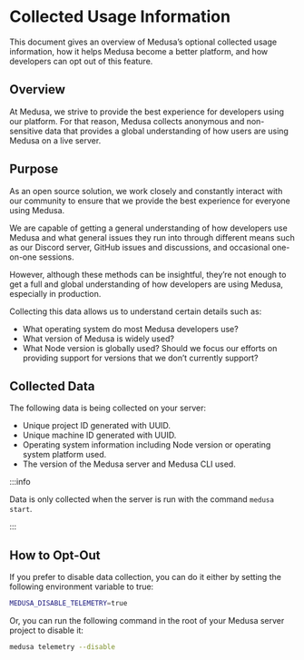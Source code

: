 # Collected Usage Information

This document gives an overview of Medusa’s optional collected usage information, how it helps Medusa become a better platform, and how developers can opt out of this feature.

## Overview

At Medusa, we strive to provide the best experience for developers using our platform. For that reason, Medusa collects anonymous and non-sensitive data that provides a global understanding of how users are using Medusa on a live server.

## Purpose

As an open source solution, we work closely and constantly interact with our community to ensure that we provide the best experience for everyone using Medusa.

We are capable of getting a general understanding of how developers use Medusa and what general issues they run into through different means such as our Discord server, GitHub issues and discussions, and occasional one-on-one sessions.

However, although these methods can be insightful, they’re not enough to get a full and global understanding of how developers are using Medusa, especially in production.

Collecting this data allows us to understand certain details such as:

- What operating system do most Medusa developers use?
- What version of Medusa is widely used?
- What Node version is globally used? Should we focus our efforts on providing support for versions that we don’t currently support?

## Collected Data

The following data is being collected on your server:

- Unique project ID generated with UUID.
- Unique machine ID generated with UUID.
- Operating system information including Node version or operating system platform used.
- The version of the Medusa server and Medusa CLI used.

:::info

Data is only collected when the server is run with the command `medusa start`.

:::

## How to Opt-Out

If you prefer to disable data collection, you can do it either by setting the following environment variable to true:

```bash
MEDUSA_DISABLE_TELEMETRY=true
```

Or, you can run the following command in the root of your Medusa server project to disable it:

```bash
medusa telemetry --disable
```
